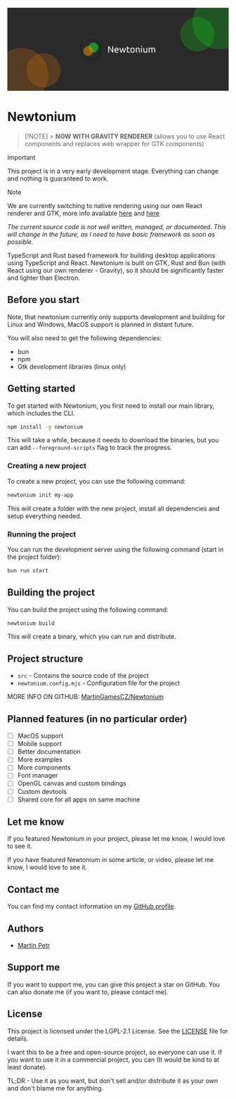 ![Banner](banner.png)

# Newtonium

> [!NOTE] > **NOW WITH GRAVITY RENDERER** (allows you to use React components and replaces web wrapper for GTK components)

> [!IMPORTANT]
> This project is in a very early development stage. Everything can change and nothing is guaranteed to work.

> [!NOTE]
> We are currently switching to native rendering using our own React renderer and GTK, more info available [here](https://github.com/MartinGamesCZ/Newtonium_gravity) and [here](https://github.com/MartinGamesCZ/Newtonium_core/)

_The current source code is not well written, managed, or documented. This will change in the future, as I need to have basic framework as soon as possible._

TypeScript and Rust based framework for building desktop applications using TypeScript and React. Newtonium is built on GTK, Rust and Bun (with React using our own renderer - Gravity), so it should be significantly faster and lighter than Electron.

## Before you start

Note, that newtonium currently only supports development and building for Linux and Windows, MacOS support is planned in distant future.

You will also need to get the following dependencies:

- bun
- npm
- Gtk development libraries (linux only)

## Getting started

To get started with Newtonium, you first need to install our main library, which includes the CLI.

```bash
npm install -g newtonium
```

This will take a while, because it needs to download the binaries, but you can add `--foreground-scripts` flag to track the progress.

### Creating a new project

To create a new project, you can use the following command:

```bash
newtonium init my-app
```

This will create a folder with the new project, install all dependencies and setup everything needed.

### Running the project

You can run the development server using the following command (start in the project folder):

```bash
bun run start
```

## Building the project

You can build the project using the following command:

```bash
newtonium build
```

This will create a binary, which you can run and distribute.

## Project structure

- `src` - Contains the source code of the project
- `newtonium.config.mjs` - Configuration file for the project

MORE INFO ON GITHUB: [MartinGamesCZ/Newtonium](https://github.com/MartinGamesCZ/Newtonium)

## Planned features (in no particular order)

- [ ] MacOS support
- [ ] Mobile support
- [ ] Better documentation
- [ ] More examples
- [ ] More components
- [ ] Font manager
- [ ] OpenGL canvas and custom bindings
- [ ] Custom devtools
- [ ] Shared core for all apps on same machine

## Let me know

If you featured Newtonium in your project, please let me know, I would love to see it.

If you have featured Newtonium in some article, or video, please let me know, I would love to see it.

## Contact me

You can find my contact information on my [GitHub profile](https://github.com/MartinGamesCZ).

## Authors

- [Martin Petr](https://github.com/MartinGamesCZ)

## Support me

If you want to support me, you can give this project a star on GitHub. You can also donate me (if you want to, please contact me).

## License

This project is licensed under the LGPL-2.1 License. See the [LICENSE](LICENSE) file for details.

I want this to be a free and open-source project, so everyone can use it. If you want to use it in a commercial project, you can (It would be kind to at least donate).

TL;DR - Use it as you want, but don't sell and/or distribute it as your own and don't blame me for anything.
